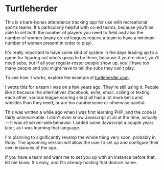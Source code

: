 # Turtleherder


This is a bare-bones attendance tracking app for use with recreational sports teams. It's particularly helpful with co-ed teams, because you'll be able to set both the number of players you need to field and also the number of women (many co-ed leagues require a team to have a mininum number of women present in order to play).

It's really important to have some kind of system in the days leading up to a game for figuring out who's going to be there, because if you're short, you'll need subs, but if all your regular-roster people show up, you'll have too many people and you might have to tell the subs they can't play.

To see how it works, explore the example at [turtleherder.com](http://www.turtleherder.com). 

I wrote this for a team I was on a few years ago. They're still using it. People like it because the alternatives (facebook, evite, email, calling or texting each other, various league scoring sites) all had a lot more bells and whistles than they need, or are too cumbersome or otherwise painful.

This was written a while ago when I was first learning PHP, and the code is fairly unremarkable.  I didn't even know Javascript at all at the time, actually -- it was all server-side behavior. I added some Javascript a couple years later, as I was learning that language. 

I'm planning to significantly revamp the whole thing very soon, probably in Ruby. The upcoming version will allow the user to set up and configure their own instances of the app. 

If you have a team and want me to set you up with an instance before that, let me know. It's easy, and I'm already hosting that domain name.
